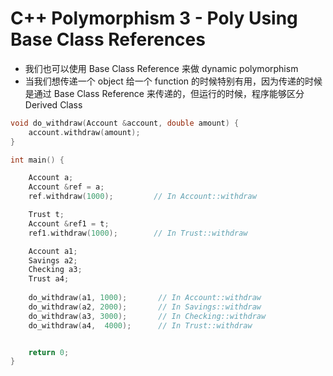 # C++ Polymorphism 3 - Poly Using Base Class References

+ 我们也可以使用 Base Class Reference 来做 dynamic polymorphism
+ 当我们想传递一个 object 给一个 function 的时候特别有用，因为传递的时候是通过 Base Class Reference 来传递的，但运行的时候，程序能够区分 Derived Class

```c++
void do_withdraw(Account &account, double amount) {
    account.withdraw(amount);
}

int main() {

    Account a;
    Account &ref = a;
    ref.withdraw(1000);		    // In Account::withdraw

    Trust t;
    Account &ref1 = t;
    ref1.withdraw(1000);        // In Trust::withdraw

    Account a1;
    Savings a2;
    Checking a3;
    Trust a4;
   
    do_withdraw(a1, 1000);       // In Account::withdraw
    do_withdraw(a2, 2000);       // In Savings::withdraw
    do_withdraw(a3, 3000);       // In Checking::withdraw
    do_withdraw(a4,  4000);      // In Trust::withdraw


    return 0;
}
```

